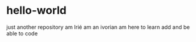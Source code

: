 # hello-world
just another repository
am Irié am an ivorian am here to learn add and be able to code 
